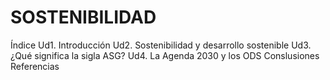 # SOSTENIBILIDAD

 Índice
 Ud1. Introducción
 Ud2. Sostenibilidad y desarrollo sostenible
 Ud3. ¿Qué significa la sigla ASG?
 Ud4. La Agenda 2030 y los ODS
 Conslusiones
 Referencias
